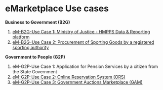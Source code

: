# eMarketplace Use cases

**Business to Government (B2G)**

1. [eM-B2G-Use Case 1: Ministry of Justice - HMPPS Data & Reporting platform](https://app.gitbook.com/o/pxmRWOPoaU8fUAbbcrus/s/PUIGDILlDRSOB6K47k6e/\~/changes/4/b2g-uc1-moj-hpmms-data-and-reporting-platform)
2. [eM-B2G-Use Case 2: Procurement of Sporting Goods by a registered sporting authority](https://app.gitbook.com/o/pxmRWOPoaU8fUAbbcrus/s/PUIGDILlDRSOB6K47k6e/\~/changes/4/mkt-b2g-uc2-sgp-sporting-goods-procurement)

**Government to People (G2P)**

1. eM-G2P-Use Case 1: Application for Pension Services by a citizen from the State Government
2. [eM-G2P-Use Case 2: Online Reservation System (ORS)](https://app.gitbook.com/o/pxmRWOPoaU8fUAbbcrus/s/PUIGDILlDRSOB6K47k6e/\~/changes/4/g2p-uc2-online-reservation-system-ors)
3. [eM-G2P-Use Case 3: Government Auctions Marketplace (GAM)](https://app.gitbook.com/o/pxmRWOPoaU8fUAbbcrus/s/PUIGDILlDRSOB6K47k6e/\~/changes/4/g2p-uc3-government-auctions-marketplace-gam)

